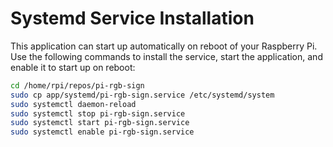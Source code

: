 # Systemd Service Installation

This application can start up automatically on reboot of your Raspberry Pi. Use the following commands to install the service, start the application, and enable it to start up on reboot:


```bash
cd /home/rpi/repos/pi-rgb-sign
sudo cp app/systemd/pi-rgb-sign.service /etc/systemd/system
sudo systemctl daemon-reload
sudo systemctl stop pi-rgb-sign.service
sudo systemctl start pi-rgb-sign.service
sudo systemctl enable pi-rgb-sign.service
```
